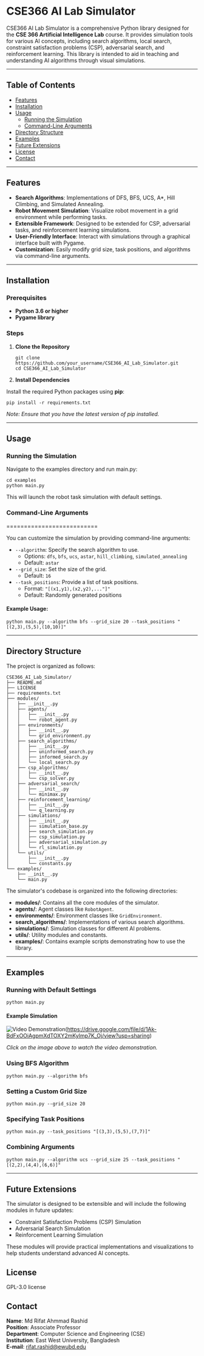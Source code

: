 # CSE366 AI Lab Simulator

CSE366 AI Lab Simulator is a comprehensive Python library designed for the **CSE 366 Artificial Intelligence Lab** course. It provides simulation tools for various AI concepts, including search algorithms, local search, constraint satisfaction problems (CSP), adversarial search, and reinforcement learning. This library is intended to aid in teaching and understanding AI algorithms through visual simulations.

---

## Table of Contents

- [Features](#features)
- [Installation](#installation)
- [Usage](#usage)
  - [Running the Simulation](#running-the-simulation)
  - [Command-Line Arguments](#command-line-arguments)
- [Directory Structure](#directory-structure)
- [Examples](#examples)
- [Future Extensions](#future-extensions)
- [License](#license)
- [Contact](#contact)

---

## Features

- **Search Algorithms**: Implementations of DFS, BFS, UCS, A*, Hill Climbing, and Simulated Annealing.
- **Robot Movement Simulation**: Visualize robot movement in a grid environment while performing tasks.
- **Extensible Framework**: Designed to be extended for CSP, adversarial tasks, and reinforcement learning simulations.
- **User-Friendly Interface**: Interact with simulations through a graphical interface built with Pygame.
- **Customization**: Easily modify grid size, task positions, and algorithms via command-line arguments.

---

## Installation

### Prerequisites

- **Python 3.6 or higher**
- **Pygame library**

### Steps

1. **Clone the Repository**

   ```
   git clone https://github.com/your_username/CSE366_AI_Lab_Simulator.git
   cd CSE366_AI_Lab_Simulator
   ```

2. **Install Dependencies**

Install the required Python packages using **pip**:

```
pip install -r requirements.txt
```
*Note: Ensure that you have the latest version of pip installed.*


---

## Usage

### Running the Simulation
Navigate to the examples directory and run main.py:

```
cd examples
python main.py
```
This will launch the robot task simulation with default settings.

### Command-Line Arguments
==========================

You can customize the simulation by providing command-line arguments:

* `--algorithm`: Specify the search algorithm to use.
	+ Options: `dfs`, `bfs`, `ucs`, `astar`, `hill_climbing`, `simulated_annealing`
	+ Default: `astar`
* `--grid_size`: Set the size of the grid.
	+ Default: `16`
* `--task_positions`: Provide a list of task positions.
	+ Format: `"[(x1,y1),(x2,y2),..."]"`
	+ Default: Randomly generated positions

#### Example Usage:

```
python main.py --algorithm bfs --grid_size 20 --task_positions "[(2,3),(5,5),(10,10)]"
```
---

## Directory Structure
The project is organized as follows:

```
CSE366_AI_Lab_Simulator/
├── README.md
├── LICENSE
├── requirements.txt
├── modules/
│   ├── __init__.py
│   ├── agents/
│   │   ├── __init__.py
│   │   └── robot_agent.py
│   ├── environments/
│   │   ├── __init__.py
│   │   └── grid_environment.py
│   ├── search_algorithms/
│   │   ├── __init__.py
│   │   ├── uninformed_search.py
│   │   ├── informed_search.py
│   │   └── local_search.py
│   ├── csp_algorithms/
│   │   ├── __init__.py
│   │   └── csp_solver.py
│   ├── adversarial_search/
│   │   ├── __init__.py
│   │   └── minimax.py
│   ├── reinforcement_learning/
│   │   ├── __init__.py
│   │   └── q_learning.py
│   ├── simulations/
│   │   ├── __init__.py
│   │   ├── simulation_base.py
│   │   ├── search_simulation.py
│   │   ├── csp_simulation.py
│   │   ├── adversarial_simulation.py
│   │   └── rl_simulation.py
│   └── utils/
│       ├── __init__.py
│       └── constants.py
└── examples/
    ├── __init__.py
    └── main.py
```

The simulator's codebase is organized into the following directories:

* **modules/**: Contains all the core modules of the simulator.
* **agents/**: Agent classes like `RobotAgent`.
* **environments/**: Environment classes like `GridEnvironment`.
* **search_algorithms/**: Implementations of various search algorithms.
* **simulations/**: Simulation classes for different AI problems.
* **utils/**: Utility modules and constants.
* **examples/**: Contains example scripts demonstrating how to use the library.
---

## Examples
### Running with Default Settings
```
python main.py
```
#### Example Simulation

![Video Demonstration](\images\search.gif)(https://drive.google.com/file/d/1Ak-BdFxOOiAgpmXdTOXY2mKylmp7K_Oj/view?usp=sharing)

*Click on the image above to watch the video demonstration.*


### Using BFS Algorithm
```
python main.py --algorithm bfs
```
### Setting a Custom Grid Size
```
python main.py --grid_size 20
```
### Specifying Task Positions
```
python main.py --task_positions "[(3,3),(5,5),(7,7)]"
```
### Combining Arguments
```
python main.py --algorithm ucs --grid_size 25 --task_positions "[(2,2),(4,4),(6,6)]"
```

---

## Future Extensions
The simulator is designed to be extensible and will include the following modules in future updates:

* Constraint Satisfaction Problems (CSP) Simulation
* Adversarial Search Simulation
* Reinforcement Learning Simulation

These modules will provide practical implementations and visualizations to help students understand advanced AI concepts.

## License
 GPL-3.0 license

## Contact

**Name**: Md Rifat Ahmmad Rashid  
**Position**: Associate Professor  
**Department**: Computer Science and Engineering (CSE)  
**Institution**: East West University, Bangladesh  
**E-mail**: rifat.rashid@ewubd.edu  

